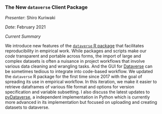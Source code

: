 ### The New `dataverse` Client Package

<!-- badges: start -->
<!-- badges: end -->


_Presenter_: Shiro Kuriwaki

_Date_: February 2021

_Current Summary_


We introduce new features of the [`dataverse` R package](https://github.com/IQSS/dataverse-client-r) that facilitates reproducibility in empirical work. While packages and scripts make our _code_ transparent and portable across forms, the import of large and complex datasets is often a nuisance in project workflows that involve various data cleaning and wrangling tasks. And the GUI for [Dataverse](https://dataverse.org/) can be sometimes tedious to integrate into code-based workflow. We updated the `dataverse` R package for the first time since 2017 with the goal of spreading its use in empirical workflow. In this iteration, we make it easier to retrieve dataframes of various file format and options for version specification and variable subsetting. I also discuss the latest updates to [pyDataverse](https://github.com/gdcc/pyDataverse/), a independent implementation in Python which is currently more advanced in its implementation but focused on uploading and creating datasets to dataverse.
